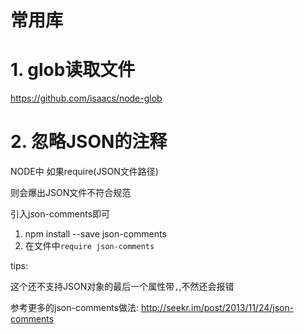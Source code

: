 # 常用库

# 1. glob读取文件

https://github.com/isaacs/node-glob

# 2. 忽略JSON的注释

NODE中 如果require(JSON文件路径)

则会爆出JSON文件不符合规范

引入json-comments即可

1. npm install --save json-comments
2. 在文件中`require json-comments`

tips: 

这个还不支持JSON对象的最后一个属性带`,`,不然还会报错

参考更多的json-comments做法: http://seekr.im/post/2013/11/24/json-comments